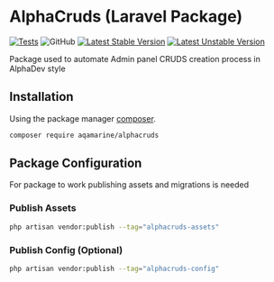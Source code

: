 # AlphaCruds (Laravel Package)

[![Tests](https://github.com/Aqamarine228/AlphaCruds/workflows/Test/badge.svg)](https://github.com/Aqamarine228/AlphaCruds/actions)
![GitHub](https://img.shields.io/github/license/aqamarine228/alphacruds)
[![Latest Stable Version](http://poser.pugx.org/aqamarine/alphacruds/v)](https://packagist.org/packages/aqamarine/alphacruds)
[![Latest Unstable Version](http://poser.pugx.org/aqamarine/alphacruds/v/unstable)](https://github.com/Aqamarine228/AlphaCruds)

[//]: # ([![PHP Version Require]&#40;http://poser.pugx.org/alpha-dev-team/alphacruds/require/php&#41;]&#40;https://packagist.org/packages/alpha-dev-team/alphacruds&#41;)

[//]: # ([![Dependents]&#40;http://poser.pugx.org/alpha-dev-team/alphacruds/dependents&#41;]&#40;https://packagist.org/packages/alpha-dev-team/alphacruds&#41;)

Package used to automate Admin panel CRUDS creation process in AlphaDev style

## Installation

Using the package manager [composer](https://getcomposer.org).

```bash
composer require aqamarine/alphacruds
```
## Package Configuration

For package to work publishing assets and migrations is needed

### Publish Assets

```bash
php artisan vendor:publish --tag="alphacruds-assets"
```

### Publish Config (Optional)

```bash
php artisan vendor:publish --tag="alphacruds-config"
```

